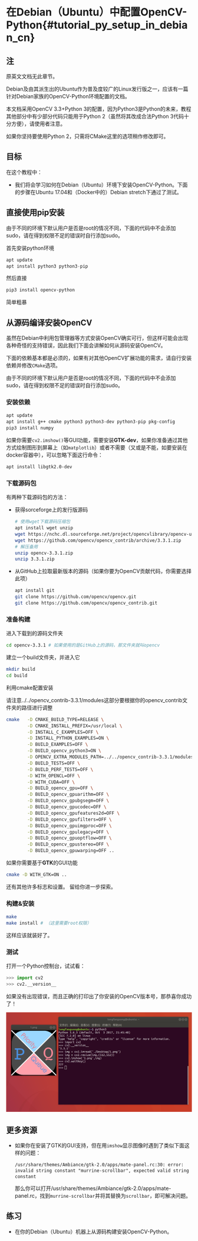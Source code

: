 # 在Debian（Ubuntu）中配置OpenCV-Python{#tutorial_py_setup_in_debian_cn}

## 注

原英文文档无此章节。

Debian及由其派生出的Ubuntu作为普及度较广的Linux发行版之一，应该有一篇针对Debian家族的OpenCV-Python环境配置的文档。

本文档采用OpenCV 3.3+Python 3的配置，因为Python3是Python的未来，教程其他部分中有少部分代码只能用于Python 2（虽然将其改成合法Python 3代码十分方便），请使用者注意。

如果你坚持要使用Python 2，只需将CMake这里的选项稍作修改即可。

## 目标

在这个教程中：

- 我们将会学习如何在Debian（Ubuntu）环境下安装OpenCV-Python。下面的步骤在Ubuntu 17.04和（Docker中的）Debian stretch下通过了测试。

## 直接使用pip安装

由于不同的环境下默认用户是否是root的情况不同，下面的代码中不会添加sudo，请在得到权限不足的错误时自行添加sudo。

首先安装python环境

```python
apt update
apt install python3 python3-pip
```

然后直接

```bash
pip3 install opencv-python
```

简单粗暴

## 从源码编译安装OpenCV

虽然在Debian中利用包管理器等方式安装OpenCV确实可行，但这样可能会出现各种奇怪的支持错误，因此我们下面会讲解如何从源码安装OpenCV。

下面的依赖基本都是必须的，如果有对其他OpenCV扩展功能的需求，请自行安装依赖并修改`CMake`选项。

由于不同的环境下默认用户是否是root的情况不同，下面的代码中不会添加sudo，请在得到权限不足的错误时自行添加sudo。

### 安装依赖

```bash
apt update
apt install g++ cmake python3 python3-dev python3-pip pkg-config
pip3 install numpy
```

如果你需要`cv2.imshow()`等GUI功能，需要安装**GTK-dev**，如果你准备通过其他方式绘制图形到屏幕上（如`matplotlib`）或者不需要（又或是不能，如要安装在docker容器中），可以忽略下面这行命令：

```bash
apt install libgtk2.0-dev
```

### 下载源码包

有两种下载源码包的方法：

- 获得sorceforge上的发行版源码

  ```bash
  # 使用wget下载源码压缩包
  apt install wget unzip
  wget https://nchc.dl.sourceforge.net/project/opencvlibrary/opencv-unix/3.3.1/opencv-3.3.1.zip
  wget https://github.com/opencv/opencv_contrib/archive/3.3.1.zip
  # 解压备用
  unzip opencv-3.3.1.zip
  unzip 3.3.1.zip
  ```

- 从GitHub上拉取最新版本的源码（如果你要为OpenCV贡献代码，你需要选择此项）

  ```bash
  apt install git
  git clone https://github.com/opencv/opencv.git
  git clone https://github.com/opencv/opencv_contrib.git
  ```

### 准备构建

进入下载到的源码文件夹

```bash
cd opencv-3.3.1 # 如果使用的是GitHub上的源码，那文件夹就叫opencv
```

建立一个build文件夹，并进入它

```bash
mkdir build
cd build
```

利用cmake配置安装

请注意../../opencv_contrib-3.3.1/modules这部分要根据你的opencv_contrib文件夹的路径进行调整

```bash
cmake 	-D CMAKE_BUILD_TYPE=RELEASE \
		-D CMAKE_INSTALL_PREFIX=/usr/local \
		-D INSTALL_C_EXAMPLES=OFF \
		-D INSTALL_PYTHON_EXAMPLES=ON \
		-D BUILD_EXAMPLES=OFF \
		-D BUILD_opencv_python3=ON \
		-D OPENCV_EXTRA_MODULES_PATH=../../opencv_contrib-3.3.1/modules \
		-D BUILD_TESTS=OFF \
		-D BUILD_PERF_TESTS=OFF \
        -D WITH_OPENCL=OFF \
        -D WITH_CUDA=OFF \
        -D BUILD_opencv_gpu=OFF \
        -D BUILD_opencv_gpuarithm=OFF \
        -D BUILD_opencv_gpubgsegm=OFF \
        -D BUILD_opencv_gpucodec=OFF \
        -D BUILD_opencv_gpufeatures2d=OFF \
        -D BUILD_opencv_gpufilters=OFF \
        -D BUILD_opencv_gpuimgproc=OFF \
        -D BUILD_opencv_gpulegacy=OFF \
        -D BUILD_opencv_gpuoptflow=OFF \
        -D BUILD_opencv_gpustereo=OFF \
        -D BUILD_opencv_gpuwarping=OFF ..
```

如果你需要基于**GTK**的GUI功能

```bash
cmake -D WITH_GTK=ON ..
```

还有其他许多标志和设置。 留给你进一步探索。

### 构建&安装

```bash
make
make install # （这里需要root权限）
```

这样应该就装好了。

### 测试

打开一个Python控制台，试试看：

```python
>>> import cv2
>>> cv2.__version__
```

如果没有出现错误，而且正确的打印出了你安装的OpenCV版本号，那恭喜你成功了！

![result](image/result.png)

## 更多资源

- 如果你在安装了GTK的GUI支持，但在用`imshow`显示图像时遇到了类似下面这样的问题：

  ```
  /usr/share/themes/Ambiance/gtk-2.0/apps/mate-panel.rc:30: error: invalid string constant "murrine-scrollbar", expected valid string constant
  ```

  那么你可以打开/usr/share/themes/Ambiance/gtk-2.0/apps/mate-panel.rc，找到`murrine-scrollbar`并将其替换为`scrollbar`，即可解决问题。

## 练习

- 在你的Debian（Ubuntu）机器上从源码构建安装OpenCV-Python。



